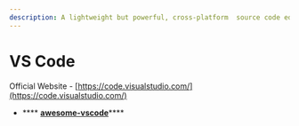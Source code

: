 ```yaml
---
description: A lightweight but powerful, cross-platform  source code editor
---
```


# VS Code

Official Website - [https://code.visualstudio.com/](https://code.visualstudio.com/)

* &#x20;**** [**awesome-vscode**](https://github.com/viatsko/awesome-vscode)****
